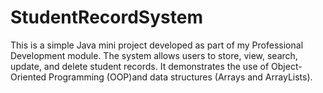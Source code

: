# StudentRecordSystem
This is a simple Java mini project developed as part of my Professional Development module.   The system allows users to store, view, search, update, and delete student records.   It demonstrates the use of Object-Oriented Programming (OOP)and data structures (Arrays and ArrayLists).  
